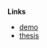 **Links**
- [demo](https://youtu.be/Q1HbDOL50a8)
- [thesis](https://cryptpad.fr/file/#/2/file/pvRHd9Nvd95Z8ULHIjf6fTU3/)
